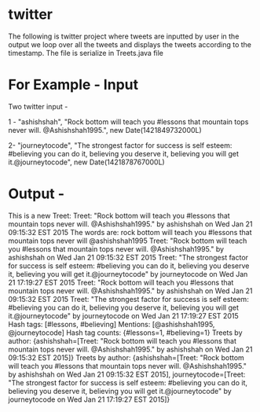 # twitter

The following is twitter project where tweets are inputted by user in the output we loop over all the tweets and displays the tweets according to the timestamp. The file is serialize in Treets.java file


# For Example - Input
 Two twitter input - 
 
 1 - "ashishshah", "Rock bottom will teach you #lessons that mountain tops never will. @Ashishshah1995.", new Date(1421849732000L)
 
 2-   "journeytocode", "The strongest factor for success is self esteem: #believing you can do it, believing you deserve it, believing you will get it.@journeytocode", new Date(1421878767000L)
      
     
# Output -

This is a new Treet:  Treet:  "Rock bottom will teach you #lessons that mountain tops never will. @Ashishshah1995." by ashishshah on Wed Jan 21 09:15:32 EST 2015 
The words are:
rock
bottom
will
teach
you
#lessons
that
mountain
tops
never
will
@ashishshah1995
Treet:  "Rock bottom will teach you #lessons that mountain tops never will. @Ashishshah1995." by ashishshah on Wed Jan 21 09:15:32 EST 2015
Treet:  "The strongest factor for success is self esteem: #believing you can do it, believing you deserve it, believing you will get it.@journeytocode" by journeytocode on Wed Jan 21 17:19:27 EST 2015
Treet:  "Rock bottom will teach you #lessons that mountain tops never will. @Ashishshah1995." by ashishshah on Wed Jan 21 09:15:32 EST 2015
Treet:  "The strongest factor for success is self esteem: #believing you can do it, believing you deserve it, believing you will get it.@journeytocode" by journeytocode on Wed Jan 21 17:19:27 EST 2015
Hash tags: [#lessons, #believing] 
Mentions: [@ashishshah1995, @journeytocode] 
Hash tag counts: {#lessons=1, #believing=1} 
Treets by author: {ashishshah=[Treet:  "Rock bottom will teach you #lessons that mountain tops never will. @Ashishshah1995." by ashishshah on Wed Jan 21 09:15:32 EST 2015]} 
Treets by author: {ashishshah=[Treet:  "Rock bottom will teach you #lessons that mountain tops never will. @Ashishshah1995." by ashishshah on Wed Jan 21 09:15:32 EST 2015], journeytocode=[Treet:  "The strongest factor for success is self esteem: #believing you can do it, believing you deserve it, believing you will get it.@journeytocode" by journeytocode on Wed Jan 21 17:19:27 EST 2015]} 
